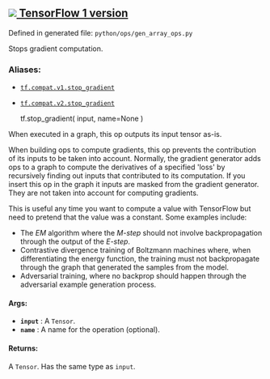 [ ![](https://tensorflow.google.cn/images/tf_logo_32px.png) TensorFlow 1
version](/versions/r1.15/api_docs/python/tf/stop_gradient)  
---  
  
Defined in generated file: `python/ops/gen_array_ops.py`

Stops gradient computation.

### Aliases:

  * [`tf.compat.v1.stop_gradient`](/api_docs/python/tf/stop_gradient)
  * [`tf.compat.v2.stop_gradient`](/api_docs/python/tf/stop_gradient)

    
    
    tf.stop_gradient(
        input,
        name=None
    )
    

When executed in a graph, this op outputs its input tensor as-is.

When building ops to compute gradients, this op prevents the contribution of
its inputs to be taken into account. Normally, the gradient generator adds ops
to a graph to compute the derivatives of a specified 'loss' by recursively
finding out inputs that contributed to its computation. If you insert this op
in the graph it inputs are masked from the gradient generator. They are not
taken into account for computing gradients.

This is useful any time you want to compute a value with TensorFlow but need
to pretend that the value was a constant. Some examples include:

  * The _EM_ algorithm where the _M-step_ should not involve backpropagation through the output of the _E-step_.
  * Contrastive divergence training of Boltzmann machines where, when differentiating the energy function, the training must not backpropagate through the graph that generated the samples from the model.
  * Adversarial training, where no backprop should happen through the adversarial example generation process.

#### Args:

  * **`input`** : A `Tensor`.
  * **`name`** : A name for the operation (optional).

#### Returns:

A `Tensor`. Has the same type as `input`.

